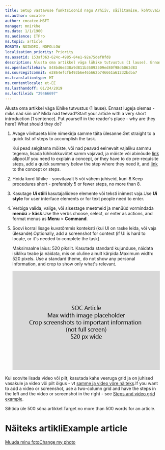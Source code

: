 ```yaml
---
title: Setup vastavuse funktsioonid nagu Arhiiv, säilitamise, kohtuvaidlused, eDiscovery ja MDM
ms.author: cmcatee
author: cmcatee-MSFT
manager: mnirkhe
ms.date: 1/1/1900
ms.audience: ITPro
ms.topic: article
ROBOTS: NOINDEX, NOFOLLOW
localization_priority: Priority
ms.assetid: 153af363-624c-4985-84e1-92e75def8fd8
description: Alusta oma artikkel väga lühike tutvustus (1 lause). Ennast lugeja olemas - miks nad siin on? Mida nad teevad?
ms.openlocfilehash: 848bd6e338a9d811b36093509ed80f98d6062d83
ms.sourcegitcommit: e2864efcfb493b6e46b662b746661a61232bdba7
ms.translationtype: MT
ms.contentlocale: et-EE
ms.lasthandoff: 01/24/2019
ms.locfileid: "29466697"
---
```

<span data-ttu-id="eece5-p102">Alusta oma artikkel väga lühike tutvustus (1 lause). Ennast lugeja olemas - miks nad siin on? Mida nad teevad?</span><span class="sxs-lookup"><span data-stu-id="eece5-p102">Start your article with a very short introduction (1 sentence). Put yourself in the reader's place - why are they here? What should they do?</span></span> 
  
1. <span data-ttu-id="eece5-108">Avage viivituseta kiire nimekirja samme täita ülesanne.</span><span class="sxs-lookup"><span data-stu-id="eece5-108">Get straight to a quick list of steps to accomplish the task.</span></span>
    
    <span data-ttu-id="eece5-109">Kui pead selgitama mõiste, või nad peavad eelnevalt vajaliku sammu tegema, lisada lühikokkuvõtet samm vajavad, ja mõiste või abinõude [link](https://support.office.com/article/f37e7984-cf03-4fde-92d3-82970d7e241b.aspx) allpool.</span><span class="sxs-lookup"><span data-stu-id="eece5-109">If you need to explain a concept, or they have to do pre-requisite steps, add a quick summary below the step where they need it, and [link](https://support.office.com/article/f37e7984-cf03-4fde-92d3-82970d7e241b.aspx) to the concept or steps.</span></span> 
    
2. <span data-ttu-id="eece5-110">Hoida kord lühike - soovitavalt 5 või vähem juhiseid, kuni 8.</span><span class="sxs-lookup"><span data-stu-id="eece5-110">Keep procedures short - preferably 5 or fewer steps, no more than 8.</span></span>
    
3. <span data-ttu-id="eece5-111">Kasutage **Ui stiili** kasutajaliidese elemente või teksti inimest vaja.</span><span class="sxs-lookup"><span data-stu-id="eece5-111">Use **Ui style** for user interface elements or for text people need to enter.</span></span> 
    
4. <span data-ttu-id="eece5-112">Verbiga valida, valige, või sisestage meetmeid ja menüüd vormindada **menüü** \> **käsk**.</span><span class="sxs-lookup"><span data-stu-id="eece5-112">Use the verbs choose, select, or enter as actions, and format menus as **Menu** \> **Command**.</span></span>
    
5. <span data-ttu-id="eece5-113">Soovi korral lisage kuvatõmmis konteksti (kui UI on raske leida, või vaja ülesande).</span><span class="sxs-lookup"><span data-stu-id="eece5-113">Optionally, add a screenshot for context (if UI is hard to locate, or it's needed to complete the task).</span></span>
    
    <span data-ttu-id="eece5-p103">Maksimaalne laius: 520 pikslit. Kasutada standard kujunduse, näidata isikliku teabe ja näidata, mis on oluline ainult kärpida.</span><span class="sxs-lookup"><span data-stu-id="eece5-p103">Maximum width: 520 pixels. Use a standard theme, do not show any personal information, and crop to show only what's relevant.</span></span> 
    
    ![Kohatäite - SOC artikli kunsti suurim laius on 520 pikslit](media/7d43d3be-8658-4a5b-aa15-ed62a47a2b24.png)
  
<span data-ttu-id="eece5-117">Kui soovite lisada video või pilt, kasutada kahe veeruga grid ja on juhised vasakule ja video või pilt õigus - vt [samme ja video võre näiteks](https://support.office.com/article/14ce8e82-efa0-47f5-bb84-94f078db3dae.aspx).</span><span class="sxs-lookup"><span data-stu-id="eece5-117">If you want to add a video or screenshot, use a two-column grid and have the steps in the left and the video or screenshot in the right - see [Steps and video grid example](https://support.office.com/article/14ce8e82-efa0-47f5-bb84-94f078db3dae.aspx).</span></span> 
  
<span data-ttu-id="eece5-118">Sihtida üle 500 sõna artikkel.</span><span class="sxs-lookup"><span data-stu-id="eece5-118">Target no more than 500 words for an article.</span></span>
  
# <a name="example-article"></a><span data-ttu-id="eece5-119">Näiteks artikli</span><span class="sxs-lookup"><span data-stu-id="eece5-119">Example article</span></span>

[<span data-ttu-id="eece5-120">Muuda minu foto</span><span class="sxs-lookup"><span data-stu-id="eece5-120">Change my photo</span></span>](https://support.office.com/article/555376e0-1fca-49ba-8434-307a0525c767.aspx)
  

